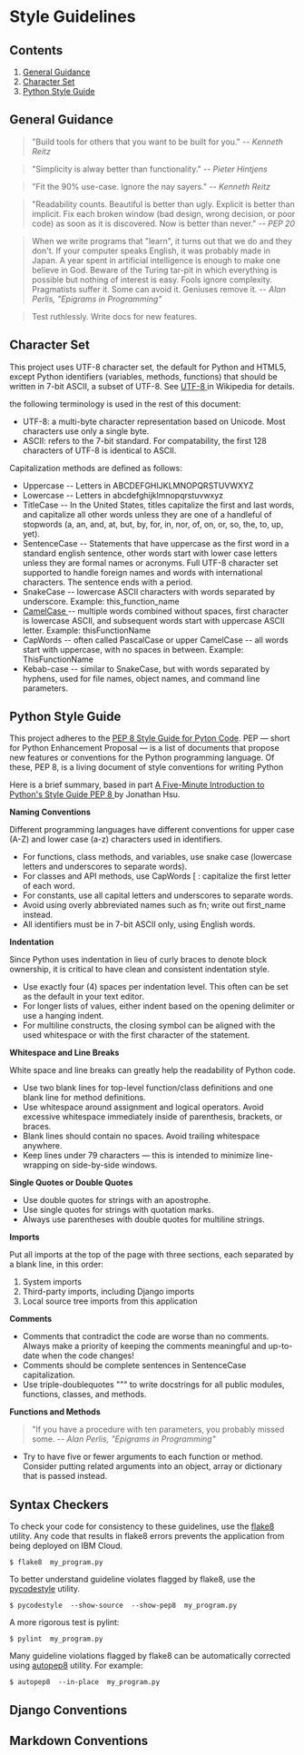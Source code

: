 # Style Guidelines

## Contents

1. [General Guidance](#general-guidance)
1. [Character Set](#character-set)
1. [Python Style Guide](#python-style-guide)


## General Guidance

> "Build tools for others that you want to be built for you." 
> -- <cite>Kenneth Reitz</cite>

> "Simplicity is alway better than functionality." 
> -- <cite>Pieter Hintjens</cite>

> "Fit the 90% use-case. Ignore the nay sayers." 
> -- <cite>Kenneth Reitz</cite>

> "Readability counts. Beautiful is better than ugly.  Explicit is better 
> than implicit. Fix each broken window (bad design, wrong decision, or poor 
> code) as soon as it is discovered.  Now is better than never." 
> -- <cite>PEP 20</cite>

> When we write programs that "learn", it turns out that we do and they 
> don't. If your computer speaks English, it was probably made in Japan.
> A year spent in artificial intelligence is enough to make one believe in God.
> Beware of the Turing tar-pit in which everything is possible but nothing 
> of interest is easy.  Fools ignore complexity. Pragmatists suffer it. Some 
> can avoid it. Geniuses remove it.
> -- <cite>Alan Perlis, "Epigrams in Programming"</cite> 

> Test ruthlessly. Write docs for new features.

## Character Set

This project uses UTF-8 character set, the default for Python and HTML5,
except Python identifiers (variables, methods, functions) that should be
written in 7-bit ASCII, a subset of UTF-8.  See [UTF-8
](https://en.wikipedia.org/wiki/UTF-8) in Wikipedia for details.

the following terminology is used in the rest of this document:

* UTF-8: a multi-byte character representation based on Unicode.  Most
characters use only a single byte.
* ASCII: refers to the 7-bit standard. For compatability, the first 128 
characters of UTF-8 is identical to ASCII.

Capitalization methods are defined as follows:

* Uppercase -- Letters in ABCDEFGHIJKLMNOPQRSTUVWXYZ
* Lowercase -- Letters in abcdefghijklmnopqrstuvwxyz
* TitleCase -- In the United States, titles capitalize the first and last
words, and capitalize all other words unless they are one of
a handleful of stopwords (a, an, and, at, but, by, for, in, nor, of, on, or,
so, the, to, up, yet).
* SentenceCase -- Statements that have uppercase as the first word in a
standard english sentence, other words start with lower case letters unless
they are formal names or acronyms.  Full UTF-8 character set supported to
handle foreign names and words with international characters. The sentence 
ends with a period.
* SnakeCase -- lowercase ASCII characters with words separated by underscore.
Example: this_function_name
* [CamelCase
](https://en.wikipedia.org/wiki/Camel_case) -- multiple words combined without 
spaces, first character is lowercase ASCII, and subsequent words start with
uppercase ASCII letter.  Example:  thisFunctionName
* CapWords -- often called PascalCase or upper CamelCase -- all words start 
with uppercase, with no spaces in between.  Example:  ThisFunctionName
* Kebab-case -- similar to SnakeCase, but with words separated by hyphens, 
used for file names, object names, and command line parameters.


## Python Style Guide
This project adheres to the [PEP 8 Style Guide for Pyton 
Code](https://www.python.org/dev/peps/pep-0008/).  PEP — short for Python 
Enhancement Proposal — is a list of documents that propose new features or 
conventions for the Python programming language. Of these, PEP 8, is a living
document of style conventions for writing Python

Here is a brief summary, based in part [A Five-Minute Introduction to Python's 
Style Guide PEP 8
](https://medium.com/code-85/a-five-minute-introduction-to-pythons-style-guide-pep-8-57202886265f)
by Jonathan Hsu.

**Naming Conventions**

Different programming languages have different conventions for upper case (A-Z)
and lower case (a-z) characters used in identifiers.

* For functions, class methods, and variables, use snake case (lowercase 
letters and underscores to separate words).
* For classes and API methods, use CapWords [
: capitalize the first 
letter of each word.
* For constants, use all capital letters and underscores to separate words.
* Avoid using overly abbreviated names such as fn; write out first_name 
instead.
* All identifiers must be in 7-bit ASCII only, using English words.

**Indentation**

Since Python uses indentation in lieu of curly braces to denote block
ownership, it is critical to have clean and consistent indentation style.

* Use exactly four (4) spaces per indentation level.  This often
can be set as the default in your text editor.
* For longer lists of values, either indent based on the opening delimiter or
use a hanging indent. 
* For multiline constructs, the closing symbol can be aligned with the used
whitespace or with the first character of the statement.

**Whitespace and Line Breaks**

White space and line breaks can greatly help the readability of Python code.

* Use two blank lines for top-level function/class definitions and one blank
line for method definitions.
* Use whitespace around assignment and logical operators.  Avoid excessive
whitespace immediately inside of parenthesis, brackets, or braces.
* Blank lines should contain no spaces.  Avoid trailing whitespace anywhere.
* Keep lines under 79 characters — this is intended to minimize line-wrapping
on side-by-side windows.

**Single Quotes or Double Quotes**

* Use double quotes for strings with an apostrophe.
* Use single quotes for strings with quotation marks.
* Always use parentheses with double quotes for multiline strings.

**Imports**

Put all imports at the top of the page with three sections, each separated by
a blank line, in this order:

1. System imports
1. Third-party imports, including Django imports
1. Local source tree imports from this application

**Comments**

* Comments that contradict the code are worse than no comments. Always make a
priority of keeping the comments meaningful and up-to-date when the code
changes!
* Comments should be complete sentences in SentenceCase capitalization. 
* Use triple-doublequotes """ to write docstrings for all public modules,
functions, classes, and methods.

**Functions and Methods**

> "If you have a procedure with ten parameters, you probably missed some.
> -- <cite>Alan Perlis, "Epigrams in Programming"</cite> 

* Try to have five or fewer arguments to each function or method.  Consider
putting related arguments into an object, array or dictionary that is passed 
instead.

## Syntax Checkers

To check your code for consistency to these guidelines, use the 
[flake8](https://pypi.org/project/flake8/) utility.  Any code that results
in flake8 errors prevents the application from being deployed on IBM Cloud.

```console
$ flake8  my_program.py
```

To better understand guideline violates flagged by flake8, use the 
[pycodestyle](https://github.com/PyCQA/pycodestyle) utility.

```console
$ pycodestyle  --show-source  --show-pep8  my_program.py
```

A more rigorous test is pylint:

```console
$ pylint  my_program.py
```

Many guideline violations flagged by flake8 can be automatically corrected
using [autopep8](https://pypi.org/project/autopep8) utility.  For example:

```console
$ autopep8  --in-place  my_program.py
```



## Django Conventions

## Markdown Conventions

